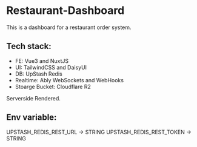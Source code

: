 # Restaurant-Dashboard

This is a dashboard for a restaurant order system.

## Tech stack:
+ FE: Vue3 and NuxtJS
+ UI: TailwindCSS and DaisyUI
+ DB: UpStash Redis
+ Realtime: Ably WebSockets and WebHooks
+ Stoarge Bucket: Cloudflare R2

Serverside Rendered.

## Env variable:
  UPSTASH_REDIS_REST_URL -> STRING
  UPSTASH_REDIS_REST_TOKEN -> STRING
